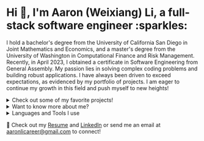 <h1>Hi 👋, I'm Aaron (Weixiang) Li, a full-stack software engineer :sparkles:</h1>

I hold a bachelor's degree from the University of California San Diego in Joint Mathematics and Economics, and a master's degree from the University of Washington in Computational Finance and Risk Management. Recently, in April 2023, I obtained a certificate in Software Engineering from General Assembly. My passion lies in solving complex coding problems and building robust applications. I have always been driven to exceed expectations, as evidenced by my portfolio of projects. I am eager to continue my growth in this field and push myself to new heights!


<details>
  <summary>Check out some of my favorite projects!</summary>
  <br>
  <table bordercolor="#66b2b2">
  <tr>
     <td width="33%" valign="top">
      <h3>MockStocks</h3>
        <br />
        <p><a href="https://github.com/aaronweixiangli/mock-stocks">Repo</a> | <a href="https://mock-stocks-al.herokuapp.com/">Live App</a></p>
        <br />
            <img src="https://i.imgur.com/EcwVzjM.png" width="100%" alt="mockstocks"/>
        </a>
       <p> <br>MockStocks is a MERN stack project built using MongoDB, Express, React, and Node. It is a stock trading simulation platform designed for educational and entertainment purposes, allowing users to trade stocks with virtual money and learn how to invest in the stock market without risking their own capital.</p>
       <br />
    </td>
    <td width="33%" valign="top">
      <h3>NetMart</h3>
        <br />
        <p><a href="https://github.com/aaronweixiangli/NetMart">Repo</a> | <a href="https://netmart.herokuapp.com/">Live App</a></p>
        <br />
            <img src="https://i.imgur.com/nvhZ3E0.png" width="100%" alt="netmart"/>
        </a>
       <p> <br>A full-stack e-commerce app for buying and selling used goods with RedCircle API for search results and AWS S3
for image uploads. Users can browse, buy and sell goods, write reviews for sellers after order completion, and add products to
their wish list. Built with HTML, CSS, JavaScript, Python, Django, PostgreSQL, and AWS S3.</p>
      <br />
    </td>
  </tr>
   <tr>
    <td width="33%" valign="top">
      <h3>YumYum </h3>
        <br />
        <p><a href="https://github.com/aaronweixiangli/yum-yum">Repo</a> | <a href="https://yum-yum-10.herokuapp.com/">Live App</a></p>
        <br />
            <img src="https://i.imgur.com/qWY69IL.png" width="100%" alt="yumyum"/>
        <p> <br>A full-stack web application that allows users to browse and search for restaurants by location, cuisine, price
range, and more. The app features a responsive and intuitive UI, utilizes the Yelp API, and enables users to leave reviews and
save favorite restaurants. Built using JavaScript, CSS, HTML, Node.js, Express, and MongoDB.</p>
      <br />
    <td />
          <h3>Roulette </h3>
        <br />
        <p><a href="https://github.com/aaronweixiangli/roulette">Repo</a> | <a href="https://aaronweixiangli.github.io/roulette/">Live App</a></p>
        <br />
            <img src="https://i.imgur.com/Jm5y7aX.png" width="100%" alt="roulette"/>
        <p> <br>A web-based casino game where players can place bets on different outcomes, such as a single number, groupings
of numbers, colors, or odd/even numbers. Built using HTML, CSS, and JavaScript.</p>
      <br />
  </tr>
</table>
<br>
  </details>
  
  <details>
  <summary>Want to know more about me?</summary><br>
  
  
- 🌍 I currently reside in Seattle, WA and as a first-generation college student, I am driven to excel in my career.
- ⚖️ I have had the privilege of helping a startup grow from its inception to a profitable business, leveraging my skills in problem-solving, team-building, and strategic thinking.
- 🔭 I am constantly challenging myself to improve my technical skills, and I spend a significant amount of time working on LeetCode problems to stay sharp and up-to-date with the latest developments in software engineering.
- 🌱 I am currently seeking new opportunities in the field of software engineering, and I am excited to bring my skills, experience, and passion to a new challenge.

<h4 align="left">My Leetcode Stats</h4>

<p>&nbsp;<img src="https://i.imgur.com/KNprYsn.png" alt="leetcode" /></p>
</details>


<details>
  <summary>Languages and Tools I use</summary><br>
  
<p align="left">
Python | JavaScript | HTML | CSS | Node.js | Express.js | Django | React | Mongoose | MongoDB | PostgreSQL | SQL |
Git | VS Code | Heroku | jQuery | Typescript | R Studio | Excel VBA | MATLAB | Fluent in Chinese (Cantonese & Mandarin)
 </p>

</details>

📄 Check out my [Resume](https://drive.google.com/file/d/1i2DgBAiq8py8sGtjOLvAnvkHhLPZUYn2/view?usp=share_link) and [LinkedIn](https://www.linkedin.com/in/aaronweixiangli/) or send me an email at aaronlicareer@gmail.com to connect!
